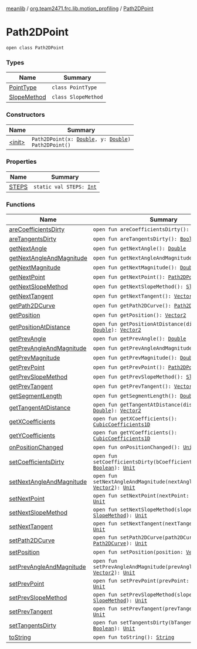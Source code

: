 [meanlib](../../index.md) / [org.team2471.frc.lib.motion_profiling](../index.md) / [Path2DPoint](./index.md)

# Path2DPoint

`open class Path2DPoint`

### Types

| Name | Summary |
|---|---|
| [PointType](-point-type/index.md) | `class PointType` |
| [SlopeMethod](-slope-method/index.md) | `class SlopeMethod` |

### Constructors

| Name | Summary |
|---|---|
| [&lt;init&gt;](-init-.md) | `Path2DPoint(x: `[`Double`](https://kotlinlang.org/api/latest/jvm/stdlib/kotlin/-double/index.html)`, y: `[`Double`](https://kotlinlang.org/api/latest/jvm/stdlib/kotlin/-double/index.html)`)`<br>`Path2DPoint()` |

### Properties

| Name | Summary |
|---|---|
| [STEPS](-s-t-e-p-s.md) | `static val STEPS: `[`Int`](https://kotlinlang.org/api/latest/jvm/stdlib/kotlin/-int/index.html) |

### Functions

| Name | Summary |
|---|---|
| [areCoefficientsDirty](are-coefficients-dirty.md) | `open fun areCoefficientsDirty(): `[`Boolean`](https://kotlinlang.org/api/latest/jvm/stdlib/kotlin/-boolean/index.html) |
| [areTangentsDirty](are-tangents-dirty.md) | `open fun areTangentsDirty(): `[`Boolean`](https://kotlinlang.org/api/latest/jvm/stdlib/kotlin/-boolean/index.html) |
| [getNextAngle](get-next-angle.md) | `open fun getNextAngle(): `[`Double`](https://kotlinlang.org/api/latest/jvm/stdlib/kotlin/-double/index.html) |
| [getNextAngleAndMagnitude](get-next-angle-and-magnitude.md) | `open fun getNextAngleAndMagnitude(): `[`Vector2`](../../org.team2471.frc.lib.math/-vector2/index.md) |
| [getNextMagnitude](get-next-magnitude.md) | `open fun getNextMagnitude(): `[`Double`](https://kotlinlang.org/api/latest/jvm/stdlib/kotlin/-double/index.html) |
| [getNextPoint](get-next-point.md) | `open fun getNextPoint(): `[`Path2DPoint`](./index.md) |
| [getNextSlopeMethod](get-next-slope-method.md) | `open fun getNextSlopeMethod(): `[`SlopeMethod`](-slope-method/index.md) |
| [getNextTangent](get-next-tangent.md) | `open fun getNextTangent(): `[`Vector2`](../../org.team2471.frc.lib.math/-vector2/index.md) |
| [getPath2DCurve](get-path2-d-curve.md) | `open fun getPath2DCurve(): `[`Path2DCurve`](../-path2-d-curve/index.md) |
| [getPosition](get-position.md) | `open fun getPosition(): `[`Vector2`](../../org.team2471.frc.lib.math/-vector2/index.md) |
| [getPositionAtDistance](get-position-at-distance.md) | `open fun getPositionAtDistance(distance: `[`Double`](https://kotlinlang.org/api/latest/jvm/stdlib/kotlin/-double/index.html)`): `[`Vector2`](../../org.team2471.frc.lib.math/-vector2/index.md) |
| [getPrevAngle](get-prev-angle.md) | `open fun getPrevAngle(): `[`Double`](https://kotlinlang.org/api/latest/jvm/stdlib/kotlin/-double/index.html) |
| [getPrevAngleAndMagnitude](get-prev-angle-and-magnitude.md) | `open fun getPrevAngleAndMagnitude(): `[`Vector2`](../../org.team2471.frc.lib.math/-vector2/index.md) |
| [getPrevMagnitude](get-prev-magnitude.md) | `open fun getPrevMagnitude(): `[`Double`](https://kotlinlang.org/api/latest/jvm/stdlib/kotlin/-double/index.html) |
| [getPrevPoint](get-prev-point.md) | `open fun getPrevPoint(): `[`Path2DPoint`](./index.md) |
| [getPrevSlopeMethod](get-prev-slope-method.md) | `open fun getPrevSlopeMethod(): `[`SlopeMethod`](-slope-method/index.md) |
| [getPrevTangent](get-prev-tangent.md) | `open fun getPrevTangent(): `[`Vector2`](../../org.team2471.frc.lib.math/-vector2/index.md) |
| [getSegmentLength](get-segment-length.md) | `open fun getSegmentLength(): `[`Double`](https://kotlinlang.org/api/latest/jvm/stdlib/kotlin/-double/index.html) |
| [getTangentAtDistance](get-tangent-at-distance.md) | `open fun getTangentAtDistance(distance: `[`Double`](https://kotlinlang.org/api/latest/jvm/stdlib/kotlin/-double/index.html)`): `[`Vector2`](../../org.team2471.frc.lib.math/-vector2/index.md) |
| [getXCoefficients](get-x-coefficients.md) | `open fun getXCoefficients(): `[`CubicCoefficients1D`](../-cubic-coefficients1-d/index.md) |
| [getYCoefficients](get-y-coefficients.md) | `open fun getYCoefficients(): `[`CubicCoefficients1D`](../-cubic-coefficients1-d/index.md) |
| [onPositionChanged](on-position-changed.md) | `open fun onPositionChanged(): `[`Unit`](https://kotlinlang.org/api/latest/jvm/stdlib/kotlin/-unit/index.html) |
| [setCoefficientsDirty](set-coefficients-dirty.md) | `open fun setCoefficientsDirty(bCoefficientsDirty: `[`Boolean`](https://kotlinlang.org/api/latest/jvm/stdlib/kotlin/-boolean/index.html)`): `[`Unit`](https://kotlinlang.org/api/latest/jvm/stdlib/kotlin/-unit/index.html) |
| [setNextAngleAndMagnitude](set-next-angle-and-magnitude.md) | `open fun setNextAngleAndMagnitude(nextAngleAndMagnitude: `[`Vector2`](../../org.team2471.frc.lib.math/-vector2/index.md)`): `[`Unit`](https://kotlinlang.org/api/latest/jvm/stdlib/kotlin/-unit/index.html) |
| [setNextPoint](set-next-point.md) | `open fun setNextPoint(nextPoint: `[`Path2DPoint`](./index.md)`): `[`Unit`](https://kotlinlang.org/api/latest/jvm/stdlib/kotlin/-unit/index.html) |
| [setNextSlopeMethod](set-next-slope-method.md) | `open fun setNextSlopeMethod(slopeMethod: `[`SlopeMethod`](-slope-method/index.md)`): `[`Unit`](https://kotlinlang.org/api/latest/jvm/stdlib/kotlin/-unit/index.html) |
| [setNextTangent](set-next-tangent.md) | `open fun setNextTangent(nextTangent: `[`Vector2`](../../org.team2471.frc.lib.math/-vector2/index.md)`): `[`Unit`](https://kotlinlang.org/api/latest/jvm/stdlib/kotlin/-unit/index.html) |
| [setPath2DCurve](set-path2-d-curve.md) | `open fun setPath2DCurve(path2DCurve: `[`Path2DCurve`](../-path2-d-curve/index.md)`): `[`Unit`](https://kotlinlang.org/api/latest/jvm/stdlib/kotlin/-unit/index.html) |
| [setPosition](set-position.md) | `open fun setPosition(position: `[`Vector2`](../../org.team2471.frc.lib.math/-vector2/index.md)`): `[`Unit`](https://kotlinlang.org/api/latest/jvm/stdlib/kotlin/-unit/index.html) |
| [setPrevAngleAndMagnitude](set-prev-angle-and-magnitude.md) | `open fun setPrevAngleAndMagnitude(prevAngleAndMagnitude: `[`Vector2`](../../org.team2471.frc.lib.math/-vector2/index.md)`): `[`Unit`](https://kotlinlang.org/api/latest/jvm/stdlib/kotlin/-unit/index.html) |
| [setPrevPoint](set-prev-point.md) | `open fun setPrevPoint(prevPoint: `[`Path2DPoint`](./index.md)`): `[`Unit`](https://kotlinlang.org/api/latest/jvm/stdlib/kotlin/-unit/index.html) |
| [setPrevSlopeMethod](set-prev-slope-method.md) | `open fun setPrevSlopeMethod(slopeMethod: `[`SlopeMethod`](-slope-method/index.md)`): `[`Unit`](https://kotlinlang.org/api/latest/jvm/stdlib/kotlin/-unit/index.html) |
| [setPrevTangent](set-prev-tangent.md) | `open fun setPrevTangent(prevTangent: `[`Vector2`](../../org.team2471.frc.lib.math/-vector2/index.md)`): `[`Unit`](https://kotlinlang.org/api/latest/jvm/stdlib/kotlin/-unit/index.html) |
| [setTangentsDirty](set-tangents-dirty.md) | `open fun setTangentsDirty(bTangentsDirty: `[`Boolean`](https://kotlinlang.org/api/latest/jvm/stdlib/kotlin/-boolean/index.html)`): `[`Unit`](https://kotlinlang.org/api/latest/jvm/stdlib/kotlin/-unit/index.html) |
| [toString](to-string.md) | `open fun toString(): `[`String`](https://kotlinlang.org/api/latest/jvm/stdlib/kotlin/-string/index.html) |
